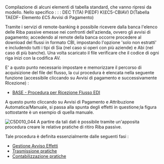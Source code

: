 Compilazione di alcuni elementi di tabella standard, che vanno ripresi da modello. Nello specifico : 
 :  : DEC T(TA) P(EDF) K(£C5-CBIAV) D(Tabella TAEDF- Elemento £C5 Avvisi di Pagamento)

Tramite i servizi di remote-banking è possibile ricevere dalla banca l'elenco delle Riba passive emesse nei confronti dell'azienda, ovvero gli avvisi di pagamento; accedendo al remote della banca occorre procedere al download del flussi in formato CBI, impostando l'opzione 'solo non estratti' e includendo tutti i tipi di Sia (nel caso si operi con più aziende) e Abi (nel caso di più banche). Una volta scaricato il file verificare che il codice di ogni riga inizi con la codifica AV.

E' a qusto punto necessario impostare e memorizzare il percorso di acquisizione del file del flusso, la cui procedura è elencata nella seguente funzione (accessibile cliccando su Avvisi di pagamento e successivamente RIcezione) : 

- [BASE - Procedura per Ricezione Flusso EDI](Sorgenti/DOC/TA/B£AMO/EDBASE_02)

A questo punto cliccando su Avvisi di Pagamento e Attribuzione Automatica/Manuale, si passa alla spunta degli effetti in questione;la figura sottostante è un esempio di quella manuale.

![C5D010_044](http://doc.smeup.com/immagini/C5D010_P/C5D010_044.png)
A partire da tali dati è possibile tramite un'apposita procedura creare le relative pratiche di ritiro Riba passive.

Tale procedura è definita essenzialmente dalle seguenti fasi : 

- [Gestione Avviso Effetti](Sorgenti/DOC/OJ/PGM/C5RR07)
- [Trasmissione pratiche](Sorgenti/DOC/TA/B£AMO/C5D010_N)
- [Contabilizzazione pratiche](Sorgenti/DOC/TA/B£AMO/C5D010_M)

